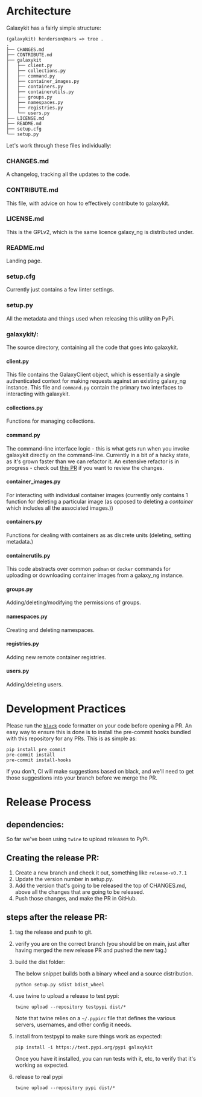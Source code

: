 # Architecture

Galaxykit has a fairly simple structure:

```
(galaxykit) henderson@mars => tree .
.
├── CHANGES.md
├── CONTRIBUTE.md
├── galaxykit
│   ├── client.py
│   ├── collections.py
│   ├── command.py
│   ├── container_images.py
│   ├── containers.py
│   ├── containerutils.py
│   ├── groups.py
│   ├── namespaces.py
│   ├── registries.py
│   └── users.py
├── LICENSE.md
├── README.md
├── setup.cfg
└── setup.py
```

Let's work through these files individually:

### CHANGES.md
A changelog, tracking all the updates to the code.

### CONTRIBUTE.md

This file, with advice on how to effectively contribute to galaxykit.

### LICENSE.md

This is the GPLv2, which is the same licence galaxy_ng is distributed under.

### README.md

Landing page.

### setup.cfg

Currently just contains a few linter settings.

### setup.py

All the metadata and things used when releasing this utility on PyPi.

### galaxykit/:

The source directory, containing all the code that goes into galaxykit.

#### client.py

This file contains the GalaxyClient object, which is essentially a single authenticated context for making requests against an existing galaxy_ng instance. This file and `command.py` contain the primary two interfaces to interacting with galaxykit.

#### collections.py

Functions for managing collections.

#### command.py

The command-line interface logic - this is what gets run when you invoke galaxykit directly on the command-line. Currently in a bit of a hacky state, as it's grown faster than we can refactor it. An extensive refactor is in progress - check out [this PR](https://github.com/ansible/galaxykit/pull/30) if you want to review the changes.

#### container_images.py

For interacting with individual container images (currently only contains 1 function for deleting a particular image (as opposed to deleting a _container_ which includes all the associated images.))

#### containers.py

Functions for dealing with containers as as discrete units (deleting, setting metadata.)

#### containerutils.py

This code abstracts over common `podman` or `docker` commands for uploading or downloading container images from a galaxy_ng instance.

#### groups.py

Adding/deleting/modifying the permissions of groups.

#### namespaces.py

Creating and deleting namespaces.

#### registries.py

Adding new remote container registries.

#### users.py

Adding/deleting users.


# Development Practices

Please run the [`black`](https://pypi.org/project/black/) code formatter on your code before opening a PR. An easy way to ensure this is done is to install the pre-commit hooks bundled with this repository for any PRs. This is as simple as:

```
pip install pre_commit
pre-commit install
pre-commit install-hooks
```

If you don't, CI will make suggestions based on black, and we'll need to get those suggestions into your branch before we merge the PR.

# Release Process

## dependencies:

So far we've been using `twine` to upload releases to PyPi.

## Creating the release PR:

1. Create a new branch and check it out, something like `release-v0.7.1`
2. Update the version number in setup.py.
3. Add the version that's going to be released the top of CHANGES.md, above all the changes that are going to be released.
4. Push those changes, and make the PR in GitHub.

## steps after the release PR:

1. tag the release and push to git.

2. verify you are on the correct branch (you should be on main, just after having merged the new release PR and pushed the new tag.)

3. build the dist folder:

    The below snippet builds both a binary wheel and a source distribution.

    ```shell
    python setup.py sdist bdist_wheel
    ```

4. use twine to upload a release to test pypi:

    ```shell
    twine upload --repository testpypi dist/*
    ```

    Note that twine relies on a `~/.pypirc` file that defines the various servers, usernames, and other config it needs.

5. install from testpypi to make sure things work as expected:

    ```shell
    pip install -i https://test.pypi.org/pypi galaxykit
    ```

    Once you have it installed, you can run tests with it, etc, to verify that it's working as expected.

6. release to real pypi

    ```shell
    twine upload --repository pypi dist/*
    ```
